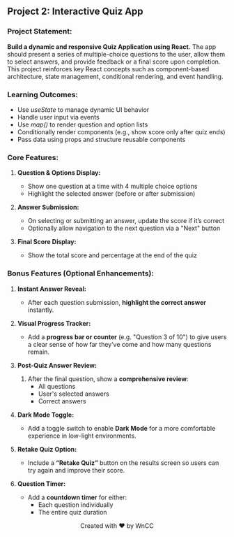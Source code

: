 ﻿## <a name="_fdcwtc1d520z"></a>**Project 2: Interactive Quiz App**
### <a name="_i49kr93qrc79"></a>**Project Statement:**
**Build a dynamic and responsive Quiz Application using React.**
The app should present a series of multiple-choice questions to the user, allow them to select answers, and provide feedback or a final score upon completion. This project reinforces key React concepts such as component-based architecture, state management, conditional rendering, and event handling.
### <a name="_dcnakoiihgx6"></a>**Learning Outcomes:**
- Use *useState* to manage dynamic UI behavior
- Handle user input via events
- Use *map()* to render question and option lists
- Conditionally render components (e.g., show score only after quiz ends)
- Pass data using props and structure reusable components
### <a name="_qhcy55f16sxe"></a>**Core Features:**
1. **Question & Options Display:**

   - Show one question at a time with 4 multiple choice options
   - Highlight the selected answer (before or after submission)
1. **Answer Submission:**

   - On selecting or submitting an answer, update the score if it’s correct
   - Optionally allow navigation to the next question via a "Next" button
1. **Final Score Display:**

   - Show the total score and percentage at the end of the quiz
### <a name="_7j9vpvbfwf2s"></a>**Bonus Features (Optional Enhancements):**
1. **Instant Answer Reveal:**

   - After each question submission, **highlight the correct answer** instantly.
1. **Visual Progress Tracker:**

   - Add a **progress bar or counter** (e.g. "Question 3 of 10") to give users a clear sense of how far they’ve come and how many questions remain.
1. **Post-Quiz Answer Review:**

   1. After the final question, show a **comprehensive review**:
      - All questions
      - User's selected answers
      - Correct answers
1. **Dark Mode Toggle:**

   - Add a toggle switch to enable **Dark Mode** for a more comfortable experience in low-light environments.
1. **Retake Quiz Option:**

   - Include a **“Retake Quiz”** button on the results screen so users can try again and improve their score.
1. **Question Timer:**

   - Add a **countdown timer** for either:
      - Each question individually
      - The entire quiz duration
<p align="center"> Created with ❤️ by WnCC </p>





